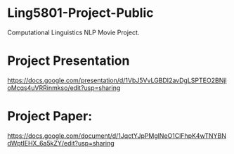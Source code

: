 # Ling5801-Project-Public
Computational Linguistics NLP Movie Project. 



# Project Presentation 
https://docs.google.com/presentation/d/1VbJ5VvLGBDI2avDgLSPTEO2BNjloMcqs4uVRRinmkso/edit?usp=sharing

# Project Paper: 
https://docs.google.com/document/d/1JqctYJpPMglNeO1ClFhpK4wTNYBNdWptIEHX_6a5kZY/edit?usp=sharing





